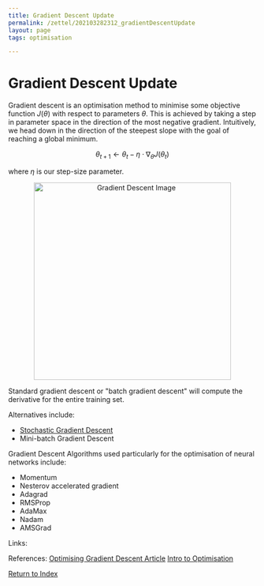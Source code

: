 ```yaml
---
title: Gradient Descent Update
permalink: /zettel/202103282312_gradientDescentUpdate
layout: page
tags: optimisation

---
```

# Gradient Descent Update

Gradient descent is an optimisation method to minimise some objective function $J(\theta)$ with
respect to parameters $\theta$. This is achieved by taking a step in parameter space in the direction of the most 
negative gradient. Intuitively, we head down in the direction of the steepest slope with the goal of 
reaching a global minimum.


$$
\theta_{t+1} \leftarrow \theta_{t} - \eta \cdot \nabla_{\theta} J(\theta_t)
$$

where $\eta$ is our step-size parameter.

<center><img src="https://blog.paperspace.com/content/images/2018/05/fastlr.png"
     alt="Gradient Descent Image"
     class="center"
     style="width: 400px;" /></center>
     
Standard gradient descent or "batch gradient descent" will compute the derivative for the entire
training set.

Alternatives include:
- [Stochastic Gradient Descent](202104051024_stochasticGradientDescent)
- Mini-batch Gradient Descent

Gradient Descent Algorithms used particularly for the optimisation of neural networks include:
- Momentum
- Nesterov accelerated gradient
- Adagrad
- RMSProp
- AdaMax
- Nadam
- AMSGrad


Links: 

References: [Optimising Gradient Descent Article](https://ruder.io/optimizing-gradient-descent/) [Intro to Optimisation](https://blog.paperspace.com/intro-to-optimization-in-deep-learning-gradient-descent/)

[Return to Index](index)